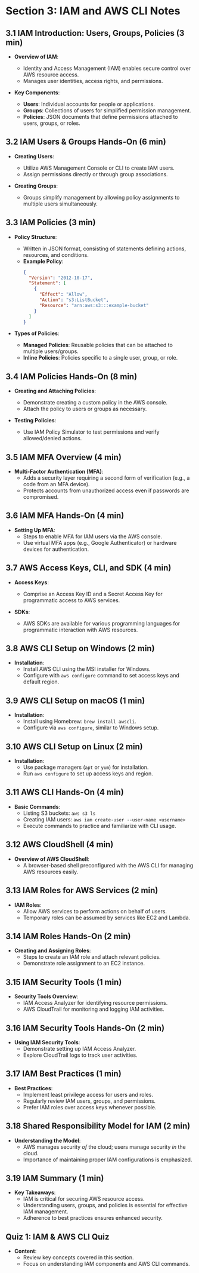 # Section 3: IAM and AWS CLI Notes

## 3.1 IAM Introduction: Users, Groups, Policies (3 min)
- **Overview of IAM**: 
  - Identity and Access Management (IAM) enables secure control over AWS resource access.
  - Manages user identities, access rights, and permissions.

- **Key Components**:
  - **Users**: Individual accounts for people or applications.
  - **Groups**: Collections of users for simplified permission management.
  - **Policies**: JSON documents that define permissions attached to users, groups, or roles.

## 3.2 IAM Users & Groups Hands-On (6 min)
- **Creating Users**: 
  - Utilize AWS Management Console or CLI to create IAM users.
  - Assign permissions directly or through group associations.

- **Creating Groups**:
  - Groups simplify management by allowing policy assignments to multiple users simultaneously.

## 3.3 IAM Policies (3 min)
- **Policy Structure**:
  - Written in JSON format, consisting of statements defining actions, resources, and conditions.
  - **Example Policy**:
    ```json
    {
      "Version": "2012-10-17",
      "Statement": [
        {
          "Effect": "Allow",
          "Action": "s3:ListBucket",
          "Resource": "arn:aws:s3:::example-bucket"
        }
      ]
    }
    ```

- **Types of Policies**:
  - **Managed Policies**: Reusable policies that can be attached to multiple users/groups.
  - **Inline Policies**: Policies specific to a single user, group, or role.

## 3.4 IAM Policies Hands-On (8 min)
- **Creating and Attaching Policies**:
  - Demonstrate creating a custom policy in the AWS console.
  - Attach the policy to users or groups as necessary.

- **Testing Policies**:
  - Use IAM Policy Simulator to test permissions and verify allowed/denied actions.

## 3.5 IAM MFA Overview (4 min)
- **Multi-Factor Authentication (MFA)**:
  - Adds a security layer requiring a second form of verification (e.g., a code from an MFA device).
  - Protects accounts from unauthorized access even if passwords are compromised.

## 3.6 IAM MFA Hands-On (4 min)
- **Setting Up MFA**:
  - Steps to enable MFA for IAM users via the AWS console.
  - Use virtual MFA apps (e.g., Google Authenticator) or hardware devices for authentication.

## 3.7 AWS Access Keys, CLI, and SDK (4 min)
- **Access Keys**:
  - Comprise an Access Key ID and a Secret Access Key for programmatic access to AWS services.
  
- **SDKs**:
  - AWS SDKs are available for various programming languages for programmatic interaction with AWS resources.

## 3.8 AWS CLI Setup on Windows (2 min)
- **Installation**:
  - Install AWS CLI using the MSI installer for Windows.
  - Configure with `aws configure` command to set access keys and default region.

## 3.9 AWS CLI Setup on macOS (1 min)
- **Installation**:
  - Install using Homebrew: `brew install awscli`.
  - Configure via `aws configure`, similar to Windows setup.

## 3.10 AWS CLI Setup on Linux (2 min)
- **Installation**:
  - Use package managers (`apt` or `yum`) for installation.
  - Run `aws configure` to set up access keys and region.

## 3.11 AWS CLI Hands-On (4 min)
- **Basic Commands**:
  - Listing S3 buckets: `aws s3 ls`
  - Creating IAM users: `aws iam create-user --user-name <username>`
  - Execute commands to practice and familiarize with CLI usage.

## 3.12 AWS CloudShell (4 min)
- **Overview of AWS CloudShell**:
  - A browser-based shell preconfigured with the AWS CLI for managing AWS resources easily.

## 3.13 IAM Roles for AWS Services (2 min)
- **IAM Roles**:
  - Allow AWS services to perform actions on behalf of users.
  - Temporary roles can be assumed by services like EC2 and Lambda.

## 3.14 IAM Roles Hands-On (2 min)
- **Creating and Assigning Roles**:
  - Steps to create an IAM role and attach relevant policies.
  - Demonstrate role assignment to an EC2 instance.

## 3.15 IAM Security Tools (1 min)
- **Security Tools Overview**:
  - IAM Access Analyzer for identifying resource permissions.
  - AWS CloudTrail for monitoring and logging IAM activities.

## 3.16 IAM Security Tools Hands-On (2 min)
- **Using IAM Security Tools**:
  - Demonstrate setting up IAM Access Analyzer.
  - Explore CloudTrail logs to track user activities.

## 3.17 IAM Best Practices (1 min)
- **Best Practices**:
  - Implement least privilege access for users and roles.
  - Regularly review IAM users, groups, and permissions.
  - Prefer IAM roles over access keys whenever possible.

## 3.18 Shared Responsibility Model for IAM (2 min)
- **Understanding the Model**:
  - AWS manages security *of* the cloud; users manage security *in* the cloud.
  - Importance of maintaining proper IAM configurations is emphasized.

## 3.19 IAM Summary (1 min)
- **Key Takeaways**:
  - IAM is critical for securing AWS resource access.
  - Understanding users, groups, and policies is essential for effective IAM management.
  - Adherence to best practices ensures enhanced security.

## Quiz 1: IAM & AWS CLI Quiz
- **Content**:
  - Review key concepts covered in this section.
  - Focus on understanding IAM components and AWS CLI commands.
